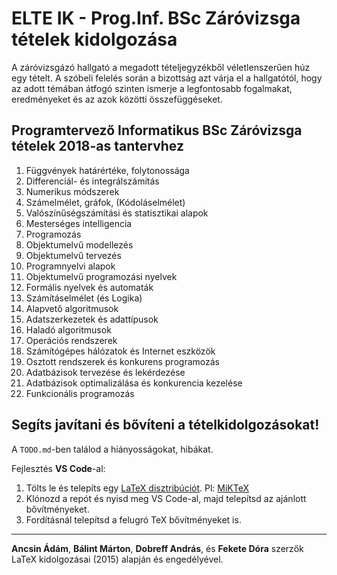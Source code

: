 # ELTE IK - Prog.Inf. BSc Záróvizsga tételek kidolgozása

A záróvizsgázó hallgató a megadott tételjegyzékből véletlenszerűen húz egy tételt. A szóbeli felelés során a bizottság azt várja el a hallgatótól, hogy az adott témában átfogó szinten ismerje a legfontosabb fogalmakat, eredményeket és az azok közötti összefüggéseket.

## Programtervező Informatikus BSc Záróvizsga tételek 2018-as tantervhez

1. Függvények határértéke, folytonossága
2. Differenciál- és integrálszámítás
3. Numerikus módszerek
4. Számelmélet, gráfok, (Kódoláselmélet)
5. Valószínűségszámítási és statisztikai alapok
6. Mesterséges intelligencia
7. Programozás
8. Objektumelvű modellezés
9. Objektumelvű tervezés
10. Programnyelvi alapok
11. Objektumelvű programozási nyelvek
12. Formális nyelvek és automaták
13. Számításelmélet (és Logika)
14. Alapvető algoritmusok
15. Adatszerkezetek és adattípusok
16. Haladó algoritmusok
17. Operációs rendszerek
18. Számítógépes hálózatok és Internet eszközök
19. Osztott rendszerek és konkurens programozás
20. Adatbázisok tervezése és lekérdezése
21. Adatbázisok optimalizálása és konkurencia kezelése
22. Funkcionális programozás

## Segíts javítani és bővíteni a tételkidolgozásokat!

A `TODO.md`-ben találod a hiányosságokat, hibákat.

Fejlesztés **VS Code**-al:

1. Tölts le és telepíts egy [LaTeX disztribúciót](https://www.latex-project.org/get/). Pl: [MiKTeX](https://miktex.org/download)
2. Klónozd a repót és nyisd meg VS Code-al, majd telepítsd az ajánlott bővítményeket.
3. Fordításnál telepítsd a felugró TeX bővítményeket is.

---

**Ancsin Ádám**, **Bálint Márton**, **Dobreff András**, és **Fekete Dóra** szerzők LaTeX kidolgozásai (2015) alapján és engedélyével.
